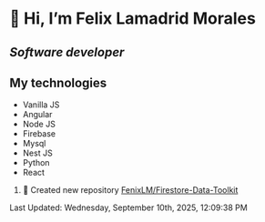 #  👋 Hi, I’m Felix Lamadrid Morales
## _Software developer_

## My technologies
- Vanilla JS
- Angular
- Node JS
- Firebase
- Mysql
- Nest JS
- Python
- React

<!--RECENT_ACTIVITY:start-->
1. 📔 Created new repository [FenixLM/Firestore-Data-Toolkit](https://github.com/FenixLM/Firestore-Data-Toolkit)<br>
<!--RECENT_ACTIVITY:end-->
<!--RECENT_ACTIVITY:last_update-->
Last Updated: Wednesday, September 10th, 2025, 12:09:38 PM
<!--RECENT_ACTIVITY:last_update_end-->
